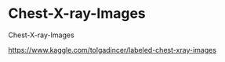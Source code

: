 # Chest-X-ray-Images
Chest-X-ray-Images

https://www.kaggle.com/tolgadincer/labeled-chest-xray-images
